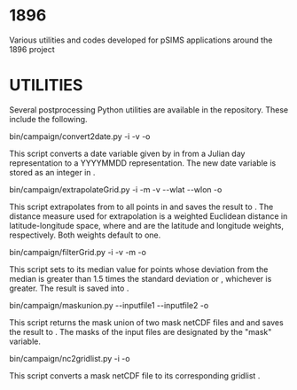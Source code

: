 # 1896
Various utilities and codes developed for pSIMS applications around the 1896 project

UTILITIES
=========

Several postprocessing Python utilities are available in the repository. These include the following.

   bin/campaign/convert2date.py -i <inputfile> -v <variable> -o <outputfile>

This script converts a date variable given by <variable> in <inputfile> from a Julian day representation to a YYYYMMDD representation. The new date variable is stored as an integer in <outputfile>.

   bin/campaign/extrapolateGrid.py -i <inputfile> -m <maskfile> -v <variable> --wlat <wlat> --wlon <wlon> -o <outputfile>

This script extrapolates <variable> from <inputfile> to all points in <maskfile> and saves the result to <outputfile>. The distance measure used for extrapolation is a weighted Euclidean distance in latitude-longitude space, where <wlat> and <wlon> are the latitude and longitude weights, respectively. Both weights default to one.

   bin/campaign/filterGrid.py -i <inputfile> -v <variable> -m <minval> -o <outputfile>

This script sets <variable> to its median value for points whose deviation from the median is greater than 1.5 times the standard deviation or <minval>, whichever is greater. The result is saved into <outputfile>.

   bin/campaign/maskunion.py --inputfile1 <inputfile1> --inputfile2 <inputfile2> -o <outputfile>

This script returns the mask union of two mask netCDF files <inputfile1> and <inputfile2> and saves the result to <outputfile>. The masks of the input files are designated by the "mask" variable.

   bin/campaign/nc2gridlist.py -i <inputfile> -o <outputfile>

This script converts a mask netCDF file <inputfile> to its corresponding gridlist <outputfile>.
